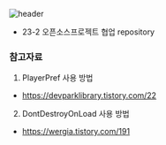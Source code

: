 ![header](https://capsule-render.vercel.app/api?type=cylinder&color=auto&height=300&section=header&text=CastAway_OpenSource&fontSize=60)
- 23-2 오픈소스프로젝트 협업 repository

### 참고자료
1. PlayerPref 사용 방법
- https://devparklibrary.tistory.com/22
2. DontDestroyOnLoad 사용 방법
- https://wergia.tistory.com/191
